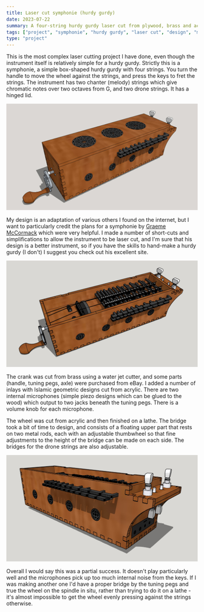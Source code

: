 ```yaml
---
title: Laser cut symphonie (hurdy gurdy)
date: 2023-07-22
summary: A four-string hurdy gurdy laser cut from plywood, brass and acrylic. 
tags: ["project", "symphonie", "hurdy gurdy", "laser cut", "design", "music", "water jet"]
type: "project"
---
```


This is the most complex laser cutting project I have done, even though the instrument itself is relatively simple for a hurdy gurdy. Strictly this is a symphonie, a simple box-shaped hurdy gurdy with four strings. You turn the handle to move the wheel against the strings, and press the keys to fret the strings. The instrument has two chanter (melody) strings which give chromatic notes over two octaves from G, and two drone strings. It has a hinged lid.

![image](symphonie-1.jpg)

My design is an adaptation of various others I found on the internet, but I want to particularly credit the plans for a symphonie by [Graeme McCormack](https://sites.google.com/site/gurdymaking/home/seoras-the-travel-sinfonye) which were very helpful. I made a number of short-cuts and simplifications to allow the instrument to be laser cut, and I'm sure that his design is a better instrument, so if you have the skills to hand-make a hurdy gurdy (I don't) I suggest you check out his excellent site. 

![image](featured.jpg)

The crank was cut from brass using a water jet cutter, and some parts (handle, tuning pegs, axle) were purchased from eBay. I added a number of inlays with Islamic geometric designs cut from acrylic. There are two internal microphones (simple piezo designs which can be glued to the wood) which output to two jacks beneath the tuning pegs. There is a volume knob for each microphone. 

The wheel was cut from acrylic and then finished on a lathe. The bridge took a bit of time to design, and consists of a floating upper part that rests on two metal rods, each with an adjustable thumbwheel so that fine adjustments to the height of the bridge can be made on each side. The bridges for the drone strings are also adjustable. 

![image](symphonie-3.jpg)

Overall I would say this was a partial success. It doesn't play particularly well and the microphones pick up too much internal noise from the keys. If I was making another one I'd have a proper bridge by the tuning pegs and true the wheel on the spindle in situ, rather than trying to do it on a lathe - it's almost impossible to get the wheel evenly pressing against the strings otherwise.   




